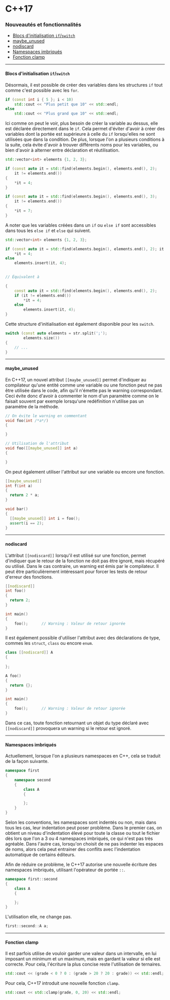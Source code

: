 # C++17
### Nouveautés et fonctionnalités

- [Blocs d'initialisation `if`/`switch`](#if_init_statements)
- [maybe_unused](#maybe_unused)
- [nodiscard](#nodiscard)
- [Namespaces imbriqués](#nested_namespaces)
- [Fonction clamp](#clamp)

---

#### Blocs d'initialisation `if`/`switch` <a id="if_init_statements"></a>

Désormais, il est possible de créer des variables dans les structures `if` tout comme c'est possible avec les `for`.

```cpp
if (const int i { 5 }; i < 10)
    std::cout << "Plus petit que 10" << std::endl;
else
    std::cout << "Plus grand que 10" << std::endl;    
```

Ici comme on peut le voir, plus besoin de créer la variable au dessus, elle est déclarée directement dans le `if`.
Cela permet d'éviter d'avoir à créer des variables dont la portée est supérieure à celle du `if` lorsqu'elles ne sont utilisées que dans la condition. De plus, lorsque l'on a plusieurs conditions à la suite, cela évite d'avoir à trouver différents noms pour les variables, ou bien d'avoir à alterner entre déclaration et réutilisation.

```cpp
std::vector<int> elements {1, 2, 3};

if (const auto it = std::find(elements.begin(), elements.end(), 2);
    it != elements.end())
{
    *it = 4;
}

if (const auto it = std::find(elements.begin(), elements.end(), 3);
    it != elements.end())
{
    *it = 7;
}
```

A noter que les variables créées dans un `if` ou `else if` sont accessibles dans tous les `else if` et `else` qui suivent.

```cpp
std::vector<int> elements {1, 2, 3};

if (const auto it = std::find(elements.begin(), elements.end(), 2); it != elements.end())
    *it = 4;
else
    elements.insert(it, 4);
    

// Équivalent à

{
    const auto it = std::find(elements.begin(), elements.end(), 2);
    if (it != elements.end())
        *it = 4;
    else
        elements.insert(it, 4);
}    
```

Cette structure d'initialisation est également disponible pour les `switch`.

```cpp
switch (const auto elements = str.split(';');
        elements.size())
{
    // ...
}
```

---

#### maybe_unused <a id="maybe_unused"></a>

En C++17, un nouvel attribut `[[maybe_unused]]` permet d'indiquer au compilateur qu'une entité comme une variable ou une fonction peut ne pas être utilisée dans le code, afin qu'il n'émette pas le warning correspondant. Ceci évite donc d'avoir à commenter le nom d'un paramètre comme on le faisait souvent par exemple lorsqu'une redéfinition n'utilise pas un paramètre de la méthode.

```cpp
// On évite le warning en commentant
void foo(int /*a*/)
{

}

// Utilisation de l'attribut
void foo([[maybe_unused]] int a)
{

}
```

On peut également utiliser l'attribut sur une variable ou encore une fonction.

```cpp
[[maybe_unused]]
int f(int a)
{
  return 2 * a;
}

void bar()
{
  [[maybe_unused]] int i = foo();
  assert(i == 2);
}
```

---

#### nodiscard <a id="nodiscard"></a>

L'attribut `[[nodiscard]]` lorsqu'il est utilisé sur une fonction, permet d'indiquer que le retour de la fonction ne doit pas être ignoré, mais récupéré ou utilisé. Dans le cas contraire, un warning est émis par le compilateur. Il peut être particulièrement intéressant pour forcer les tests de retour d'erreur des fonctions.

```cpp
[[nodiscard]]
int foo()
{
  return 2;
}

int main()
{
	foo();      // Warning : Valeur de retour ignorée
}
```

Il est également possible d'utiliser l'attribut avec des déclarations de type, commes les `struct`, `class` ou encore `enum`.

```cpp
class [[nodiscard]] A 
{
  
};

A foo()
{
  return {};
}

int main()
{
	foo();      // Warning : Valeur de retour ignorée
}
```

Dans ce cas, toute fonction retournant un objet du type déclaré avec `[[nodiscard]]` provoquera un warning si le retour est ignoré.

---

#### Namespaces imbriqués <a id="nested_namespaces"></a>

Actuellement, lorsque l'on a plusieurs namespaces en C++, cela se traduit de la façon suivante.

```cpp
namespace first
{
	namespace second
	{
		class A
		{

		};
	}
}
```

Selon les conventions, les namespaces sont indentés ou non, mais dans tous les cas, leur indentation peut poser problème. Dans le premier cas, on obtient un niveau d'indentation élevé pour toute la classe ou tout le fichier dès lors que l'on a 3 ou 4 namespaces imbriqués, ce qui n'est pas très agréable. Dans l'autre cas, lorsqu'on choisit de ne pas indenter les espaces de noms, alors cela peut entrainer des conflits avec l'indentation automatique de certains éditeurs.

Afin de réduire ce problème, le C++17 autorise une nouvelle écriture des namespaces imbriqués, utilisant l'opérateur de portée `::`.

```cpp
namespace first::second
{
	class A
	{

	};
}
```

L'utilisation elle, ne change pas.

```cpp
first::second::A a;
```

---

#### Fonction clamp <a id="clamp"></a>

Il est parfois utilise de vouloir garder une valeur dans un intervalle, en lui imposant un minimum et un maximum, mais en gardant la valeur si elle est correcte. Pour cela, l'écriture la plus concise reste l'utilisation de ternaires.

```cpp
std::cout << (grade < 0 ? 0 : (grade > 20 ? 20 : grade)) << std::endl;
```

Pour cela, C++17 introduit une nouvelle fonction `clamp`.

```cpp
std::cout << std::clamp(grade, 0, 20) << std::endl;
```

